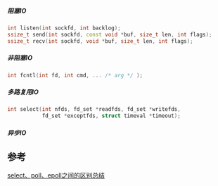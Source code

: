 ##### 阻塞IO
```c++
int listen(int sockfd, int backlog);
ssize_t send(int sockfd, const void *buf, size_t len, int flags);
ssize_t recv(int sockfd, void *buf, size_t len, int flags);
```

##### 非阻塞IO
```c++
int fcntl(int fd, int cmd, ... /* arg */ );
```

##### 多路复用IO
```c++
int select(int nfds, fd_set *readfds, fd_set *writefds,
           fd_set *exceptfds, struct timeval *timeout);
```

##### 异步IO

## 参考
[select、poll、epoll之间的区别总结](http://www.cnblogs.com/Anker/p/3265058.html)